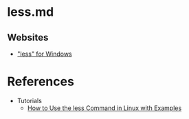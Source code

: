 # less.md

## Websites

* ["less" for Windows](https://github.com/jftuga/less-Windows)

# References

* Tutorials
  * [How to Use the less Command in Linux with Examples](https://phoenixnap.com/kb/less-command-in-linux)
  